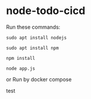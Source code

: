 # node-todo-cicd

Run these commands:


`sudo apt install nodejs`


`sudo apt install npm`


`npm install`

`node app.js`

or Run by docker compose

test



